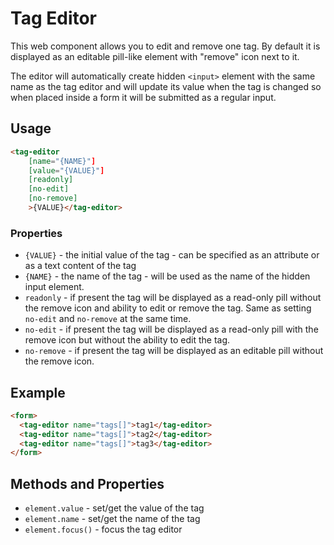 # Tag Editor

This web component allows you to edit and remove one tag. By default it is displayed as an editable pill-like element with "remove" icon next to it.

The editor will automatically create hidden `<input>` element with the same name as the tag editor and will update its value when the tag is changed so when placed inside a form it will be submitted as a regular input.

## Usage

```html
<tag-editor 
    [name="{NAME}"] 
    [value="{VALUE}"] 
    [readonly]
    [no-edit]
    [no-remove]
    >{VALUE}</tag-editor>
```

### Properties

- `{VALUE}` - the initial value of the tag - can be specified as an attribute or as a text content of the tag
- `{NAME}` - the name of the tag - will be used as the name of the hidden input element.
- `readonly` - if present the tag will be displayed as a read-only pill without the remove icon and ability to edit or remove the tag. Same as setting `no-edit` and `no-remove` at the same time.
- `no-edit` - if present the tag will be displayed as a read-only pill with the remove icon but without the ability to edit the tag.
- `no-remove` - if present the tag will be displayed as an editable pill without the remove icon.

## Example

```html
<form>
  <tag-editor name="tags[]">tag1</tag-editor>
  <tag-editor name="tags[]">tag2</tag-editor>
  <tag-editor name="tags[]">tag3</tag-editor>
</form>
```

## Methods and Properties

- `element.value` - set/get the value of the tag
- `element.name` - set/get the name of the tag
- `element.focus()` - focus the tag editor

